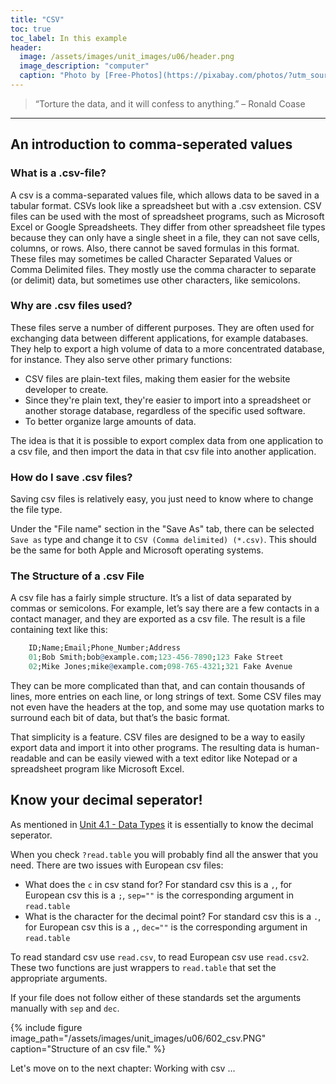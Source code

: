 ```yaml
---
title: "CSV"
toc: true
toc_label: In this example
header:
  image: /assets/images/unit_images/u06/header.png
  image_description: "computer"
  caption: "Photo by [Free-Photos](https://pixabay.com/photos/?utm_source=link-attribution&amp;utm_medium=referral&amp;utm_campaign=image&amp;utm_content=336373) [Pixabay](https://pixabay.com/de/?utm_source=link-attribution&amp;utm_medium=referral&amp;utm_campaign=image&amp;utm_content=336373)"
---
```

<!--more-->

> “Torture the data, and it will confess to anything.” – Ronald Coase
---

## An introduction to comma-seperated values

### What is a .csv-file?
A csv is a comma-separated values file, which allows data to be saved in a tabular format. CSVs look like a spreadsheet but with a .csv extension. CSV files can be used with the most of spreadsheet programs, such as Microsoft Excel or Google Spreadsheets. They differ from other spreadsheet file types because they can only have a single sheet in a file, they can not save cells, columns, or rows. Also, there cannot be saved formulas in this format. These files may sometimes be called Character Separated Values or Comma Delimited files. They mostly use the comma character to separate (or delimit) data, but sometimes use other characters, like semicolons.

### Why are .csv files used?
These files serve a number of different purposes. They are often used for exchanging data between different applications, for example databases. They help to export a high volume of data to a more concentrated database, for instance. They also serve other primary functions:

* CSV files are plain-text files, making them easier for the website developer to create.
* Since they're plain text, they're easier to import into a spreadsheet or another storage database, regardless of the specific used software.
* To better organize large amounts of data.

The idea is that it is possible to export complex data from one application to a csv file, and then import the data in that csv file into another application.

### How do I save .csv files?
Saving csv files is relatively easy, you just need to know where to change the file type.

Under the "File name" section in the "Save As" tab, there can be selected `Save as` type and change it to `CSV (Comma delimited) (*.csv)`. This should be the same for both Apple and Microsoft operating systems.

### The Structure of a .csv File
A csv file has a fairly simple structure. It’s a list of data separated by commas or semicolons. For example, let’s say there are a few contacts in a contact manager, and they are exported as a csv file. The result is a file containing text like this:

```r
    ID;Name;Email;Phone_Number;Address
    01;Bob Smith;bob@example.com;123-456-7890;123 Fake Street
    02;Mike Jones;mike@example.com;098-765-4321;321 Fake Avenue
```

They can be more complicated than that, and can contain thousands of lines, more entries on each line, or long strings of text. Some CSV files may not even have the headers at the top, and some may use quotation marks to surround each bit of data, but that’s the basic format.

That simplicity is a feature. CSV files are designed to be a way to easily export data and import it into other programs. The resulting data is human-readable and can be easily viewed with a text editor like Notepad or a spreadsheet program like Microsoft Excel.

## Know your decimal seperator!
As mentioned in [Unit 4.1 - Data Types](https://geomoer.github.io/moer-base-r/unit04/unit04-02_types_of_data.html) it is essentially to know the decimal seperator.

When you check `?read.table` you will probably find all the answer that you need.
There are two issues with European csv files:

* What does the `c` in csv stand for? For standard csv this is a `,`, for European csv this is a `;`, `sep=""` is the corresponding argument in `read.table`
* What is the character for the decimal point? For standard csv this is a `.`, for European csv this is a `,`, `dec=""` is the corresponding argument in `read.table`

To read standard csv use `read.csv`, to read European csv use `read.csv2`. These two functions are just wrappers to `read.table` that set the appropriate arguments.

If your file does not follow either of these standards set the arguments manually with `sep` and `dec`.


{% include figure image_path="/assets/images/unit_images/u06/602_csv.PNG" caption="Structure of an csv file." %}


Let's move on to the next chapter: Working with csv ...


<!--
## Further reading

add some day
-->
